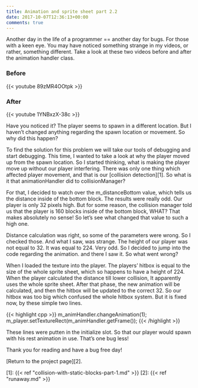 ```yaml
---
title: Animation and sprite sheet part 2.2
date: 2017-10-07T12:36:13+00:00
comments: true
---
```

Another day in the life of a programmer == another day for bugs. For those with a keen eye. You may have noticed something strange in my videos, or rather, something different. Take a look at these two videos before and after the animation handler class.

### Before

{{< youtube 89zMR4OOtpk >}}

### After

{{< youtube 1YNBxzX-38c >}}

Have you noticed it? The player seems to spawn in a different location. But I haven&#8217;t changed anything regarding the spawn location or movement. So why did this happen?

To find the solution for this problem we will take our tools of debugging and start debugging. This time, I wanted to take a look at why the player moved up from the spawn location. So I started thinking, what is making the player move up without our player interfering. There was only one thing which affected player movement, and that is our [collision detection][1]. So what is it that animationHandler did to collisionManager?

For that, I decided to watch over the m_distanceBottom value, which tells us the distance inside of the bottom block. The results were really odd. Our player is only 32 pixels high. But for some reason, the collision manager told us that the player is 160 blocks inside of the bottom block, WHAT? That makes absolutely no sense! So let&#8217;s see what changed that value to such a high one.

Distance calculation was right, so some of the parameters were wrong. So I checked those. And what I saw, was strange. The height of our player was not equal to 32. It was equal to 224. Very odd. So I decided to jump into the code regarding the animation. and there I saw it. So what went wrong?

When I loaded the texture into the player. The players&#8217; hitbox is equal to the size of the whole sprite sheet, which so happens to have a height of 224. When the player calculated the distance till lower collision, It apparently uses the whole sprite sheet. After that phase, the new animation will be calculated, and then the hitbox will be updated to the correct 32. So our hitbox was too big which confused the whole hitbox system. But it is fixed now, by these simple two lines.

{{< highlight cpp >}}
m_animHandler.changeAnimation(1);
m_player.setTextureRect(m_animHandler.getFrame());
{{< /highlight >}}

These lines were putten in the initialize slot. So that our player would spawn with his rest animation in use. That&#8217;s one bug less!

Thank you for reading and have a bug free day!

[Return to the project page][2].

 [1]: {{< ref "collision-with-static-blocks-part-1.md" >}}
 [2]: {{< ref "runaway.md" >}}